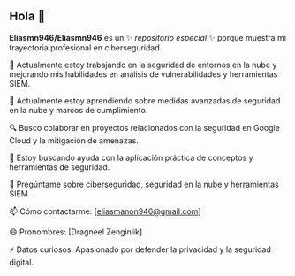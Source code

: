 ## Hola 👋

**Eliasmn946/Eliasmn946** es un ✨ _repositorio especial_ ✨ porque muestra mi trayectoria profesional en ciberseguridad.

🔭 Actualmente estoy trabajando en la seguridad de entornos en la nube y mejorando mis habilidades en análisis de vulnerabilidades y herramientas SIEM.

🌱 Actualmente estoy aprendiendo sobre medidas avanzadas de seguridad en la nube y marcos de cumplimiento.

🔍 Busco colaborar en proyectos relacionados con la seguridad en Google Cloud y la mitigación de amenazas.

🤔 Estoy buscando ayuda con la aplicación práctica de conceptos y herramientas de seguridad.

💬 Pregúntame sobre ciberseguridad, seguridad en la nube y herramientas SIEM.

📫 Cómo contactarme: [eliasmanon946@gmail.com]

😄 Pronombres: [Dragneel Zenginlik]

⚡ Datos curiosos: Apasionado por defender la privacidad y la seguridad digital.

